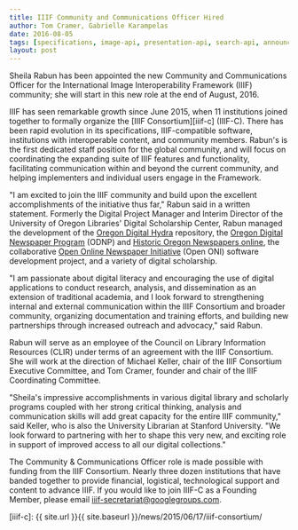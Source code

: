 ```yaml
---
title: IIIF Community and Communications Officer Hired
author: Tom Cramer, Gabrielle Karampelas
date: 2016-08-05
tags: [specifications, image-api, presentation-api, search-api, announcements]
layout: post
---
```


Sheila Rabun has been appointed the new Community and Communications Officer for the International Image Interoperability Framework (IIIF) community; she will start in this new role at the end of August, 2016.

IIIF has seen remarkable growth since June 2015, when 11 institutions joined together to formally organize the [IIIF Consortium][iiif-c] (IIIF-C). There has been rapid evolution in its specifications, IIIF-compatible software, institutions with interoperable content, and community members. Rabun's is the first dedicated staff position for the global community, and will focus on coordinating the expanding suite of IIIF features and functionality, facilitating communication within and beyond the current community, and helping implementers and individual users engage in the Framework.

"I am excited to join the IIIF community and build upon the excellent accomplishments of the initiative thus far," Rabun said in a written statement. Formerly the Digital Project Manager and Interim Director of the University of Oregon Libraries' Digital Scholarship Center, Rabun managed the development of the [Oregon Digital Hydra][oregondigital] repository, the [Oregon Digital Newspaper Program][odnp] (ODNP) and [Historic Oregon Newspapers online][oregonnews], the collaborative [Open Online Newspaper Initiative][open-oni] (Open ONI) software development project, and a variety of digital scholarship.

"I am passionate about digital literacy and encouraging the use of digital applications to conduct research, analysis, and dissemination as an extension of traditional academia, and I look forward to strengthening internal and external communication within the IIIF Consortium and broader community, organizing documentation and training efforts, and building new partnerships through increased outreach and advocacy," said Rabun.

Rabun will serve as an employee of the Council on Library Information Resources (CLIR) under terms of an agreement with the IIIF Consortium. She will work at the direction of Michael Keller, chair of the IIIF Consortium Executive Committee, and Tom Cramer, founder and chair of the IIIF Coordinating Committee.

"Sheila's impressive accomplishments in various digital library and scholarly programs coupled with her strong critical thinking, analysis and communication skills will add great capacity for the entire IIIF community," said Keller, who is also the University Librarian at Stanford University. "We look forward to partnering with her to shape this very new, and exciting role in support of improved access to all our digital collections."

The Community & Communications Officer role is made possible with funding from the IIIF Consortium. Nearly three dozen institutions that have banded together to provide financial, logistical, technological support and content to advance IIIF. If you would like to join IIIF-C as a Founding Member, please email [iiif-secretariat@googlegroups.com][iiif-secretariat].

[iiif-secretariat]: mailto:iiif-secretariat@googlegroups.com
[oregondigital]: https://oregondigital.org/catalog/
[odnp]: http://odnp.uoregon.edu/
[oregonnews]: http://oregonnews.uoregon.edu/
[open-oni]: https://github.com/open-oni/open-oni
[iiif-c]: {{ site.url }}{{ site.baseurl }}/news/2015/06/17/iiif-consortium/
